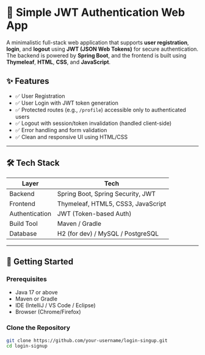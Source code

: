 # 🔐 Simple JWT Authentication Web App

A minimalistic full-stack web application that supports **user registration**, **login**, and **logout** using **JWT (JSON Web Tokens)** for secure authentication. The backend is powered by **Spring Boot**, and the frontend is built using **Thymeleaf**, **HTML**, **CSS**, and **JavaScript**.

## ✨ Features

- ✅ User Registration
- ✅ User Login with JWT token generation
- ✅ Protected routes (e.g., `/profile`) accessible only to authenticated users
- ✅ Logout with session/token invalidation (handled client-side)
- ✅ Error handling and form validation
- ✅ Clean and responsive UI using HTML/CSS

---

## 🛠 Tech Stack

| Layer        | Tech                             |
|--------------|----------------------------------|
| Backend      | Spring Boot, Spring Security, JWT |
| Frontend     | Thymeleaf, HTML5, CSS3, JavaScript |
| Authentication | JWT (Token-based Auth)            |
| Build Tool   | Maven / Gradle                   |
| Database     | H2 (for dev) / MySQL / PostgreSQL |

---

## 🚀 Getting Started

### Prerequisites

- Java 17 or above
- Maven or Gradle
- IDE (IntelliJ / VS Code / Eclipse)
- Browser (Chrome/Firefox)

### Clone the Repository

```bash
git clone https://github.com/your-username/login-singup.git
cd login-signup
